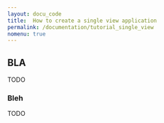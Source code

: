 ```yaml
---
layout: docu_code
title:  How to create a single view application
permalink: /documentation/tutorial_single_view
nomenu: true
---
```


## BLA

TODO

### Bleh

TODO